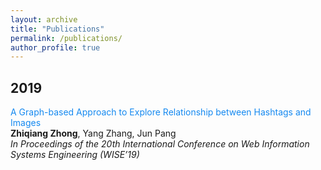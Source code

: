 ```yaml
---
layout: archive
title: "Publications"
permalink: /publications/
author_profile: true
---
```


## 2019
<font color="#1589F0">A Graph-based Approach to Explore Relationship between Hashtags and Images</font>  
**Zhiqiang Zhong**, Yang Zhang, Jun Pang  
*In Proceedings of the 20th International Conference on Web Information Systems Engineering (WISE’19)*  
